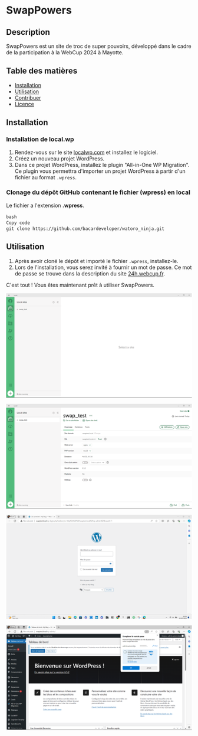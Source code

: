 # SwapPowers

## Description

SwapPowers est un site de troc de super pouvoirs, développé dans le cadre de la participation à la WebCup 2024 à Mayotte.

## Table des matières

- [Installation](https://chatgpt.com/c/60f22519-af77-4344-a1da-08fef724e776#installation)
- [Utilisation](https://chatgpt.com/c/60f22519-af77-4344-a1da-08fef724e776#utilisation)
- [Contribuer](https://chatgpt.com/c/60f22519-af77-4344-a1da-08fef724e776#contribuer)
- [Licence](https://chatgpt.com/c/60f22519-af77-4344-a1da-08fef724e776#licence)

## Installation

### Installation de local.wp

1. Rendez-vous sur le site [localwp.com](https://localwp.com/) et installez le logiciel.
2. Créez un nouveau projet WordPress.
3. Dans ce projet WordPress, installez le plugin "All-in-One WP Migration". Ce plugin vous permettra d'importer un projet WordPress à partir d'un fichier au format `.wpress`.

### Clonage du dépôt GitHub contenant le fichier (wpress) en local

Le fichier a l'extension **.wpress**.

```
bash
Copy code
git clone https://github.com/bacardeveloper/watoro_ninja.git
```

## Utilisation

1. Après avoir cloné le dépôt et importé le fichier `.wpress`, installez-le.
2. Lors de l'installation, vous serez invité à fournir un mot de passe. Ce mot de passe se trouve dans la description du site [24h.webcup.fr](http://24h.webcup.fr/).

C'est tout ! Vous êtes maintenant prêt à utiliser SwapPowers.

![](assets_/cp1.png)

![cpt2](assets_/cpt2.png)

![cpt3](assets_/cpt3.png)

![cpt4](assets_/cpt4.png)
